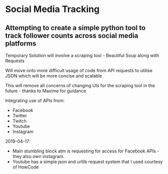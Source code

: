 # Social Media Tracking

## Attempting to create a simple python tool to track follower counts across social media platforms

Temporary Solution will involve a scraping tool - Beautiful Soup along with Requests

Will move onto more difficult usage of code from API requests to utilise JSON which will be more concise and scalable

This will remove all concerns of changing UIs for the scraping tool in the future - thanks to Maxime for guidance

Integrating use of APIs from:
* Facebook
* Twitter
* Twitch
* Youtube
* Instagram


2019-04-17: 
* Main stumbling block atm is requesting for access for Facebook APIs - they also own instagram.
* Youtube has a simple json and urllib request system that I used courtesy of HowCode
